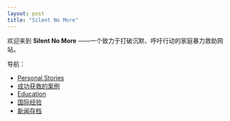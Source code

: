 ```yaml
---
layout: post
title: "Silent No More"
---
```


欢迎来到 **Silent No More** ——一个致力于打破沉默、呼吁行动的家庭暴力救助网站。

导航：
- [Personal Stories](stories.md)
- [成功获救的案例](cases.md)
- [Education](education.md)
- [国际经验](global.md)
- [新闻存档](archive.md)
